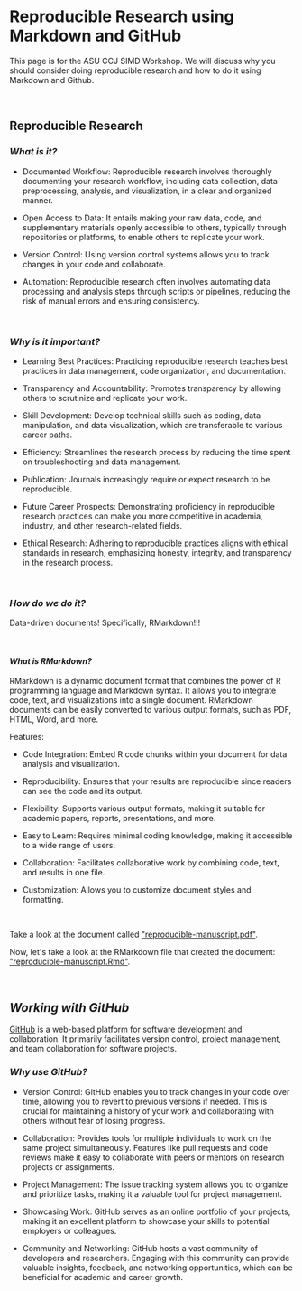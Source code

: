 # **Reproducible Research using Markdown and GitHub**

This page is for the ASU CCJ SIMD Workshop. We will discuss why you should consider doing reproducible research and how to do it using Markdown and Github.

<br>

## **Reproducible Research**

### *What is it?*  

  + Documented Workflow: Reproducible research involves thoroughly documenting your research workflow, including data collection, data preprocessing, analysis, and visualization, in a clear and organized manner.
  
  + Open Access to Data: It entails making your raw data, code, and supplementary materials openly accessible to others, typically through repositories or platforms, to enable others to replicate your work.
  
  + Version Control: Using version control systems allows you to track changes in your code and collaborate.
  
  + Automation: Reproducible research often involves automating data processing and analysis steps through scripts or pipelines, reducing the risk of manual errors and ensuring consistency.

<br>

### *Why is it important?*  

  + Learning Best Practices: Practicing reproducible research teaches best practices in data management, code organization, and documentation.
  
  + Transparency and Accountability: Promotes transparency by allowing others to scrutinize and replicate your work.
  
  + Skill Development: Develop technical skills such as coding, data manipulation, and data visualization, which are transferable to various career paths.
  
  + Efficiency: Streamlines the research process by reducing the time spent on troubleshooting and data management.
  
  + Publication: Journals increasingly require or expect research to be reproducible.
  
  + Future Career Prospects: Demonstrating proficiency in reproducible research practices can make you more competitive in academia, industry, and other research-related fields.
  
  + Ethical Research: Adhering to reproducible practices aligns with ethical standards in research, emphasizing honesty, integrity, and transparency in the research process.
  
<br>

### *How do we do it?*

Data-driven documents! Specifically, RMarkdown!!!

<br>

#### *What is RMarkdown?*

RMarkdown is a dynamic document format that combines the power of R programming language and Markdown syntax. It allows you to integrate code, text, and visualizations into a single document. RMarkdown documents can be easily converted to various output formats, such as PDF, HTML, Word, and more.  

Features: 

  + Code Integration: Embed R code chunks within your document for data analysis and visualization.
 
  + Reproducibility: Ensures that your results are reproducible since readers can see the code and its output.
 
  + Flexibility: Supports various output formats, making it suitable for academic papers, reports, presentations, and more.
 
  + Easy to Learn: Requires minimal coding knowledge, making it accessible to a wide range of users.
 
  + Collaboration: Facilitates collaborative work by combining code, text, and results in one file.
 
  + Customization: Allows you to customize document styles and formatting.

<br>

Take a look at the document called ["reproducible-manuscript.pdf"](reproducible-manuscript.pdf).

Now, let's take a look at the RMarkdown file that created the document: ["reproducible-manuscript.Rmd"](reproducible-manuscript.Rmd).

<br>

## ***Working with GitHub***

[GitHub](https://github.com/) is a web-based platform for software development and collaboration. It primarily facilitates version control, project management, and team collaboration for software projects.

### *Why use GitHub?*

  + Version Control: GitHub enables you to track changes in your code over time, allowing you to revert to previous versions if needed. This is crucial for maintaining a history of your work and collaborating with others without fear of losing progress.
  
  + Collaboration: Provides tools for multiple individuals to work on the same project simultaneously. Features like pull requests and code reviews make it easy to collaborate with peers or mentors on research projects or assignments. 
  
  + Project Management: The issue tracking system allows you to organize and prioritize tasks, making it a valuable tool for project management.
  
  + Showcasing Work: GitHub serves as an online portfolio of your projects, making it an excellent platform to showcase your skills to potential employers or colleagues.
  
  + Community and Networking: GitHub hosts a vast community of developers and researchers. Engaging with this community can provide valuable insights, feedback, and networking opportunities, which can be beneficial for academic and career growth.
  